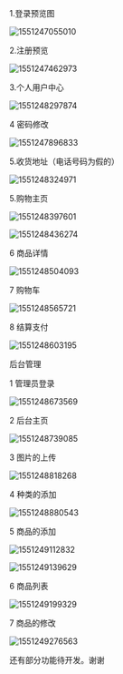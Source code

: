 



1.登录预览图

![1551247055010](https://github.com/dadaxiaoxiao/-Django-/tree/master/%E7%BD%91%E4%B8%8A%E8%B4%AD%E4%B9%A6%E7%B3%BB%E7%BB%9F/%E6%95%88%E6%9E%9C%E9%A2%84%E8%A7%88/assets/1551247055010.png)



2.注册预览

![1551247462973](https://github.com/dadaxiaoxiao/-Django-/tree/master/%E7%BD%91%E4%B8%8A%E8%B4%AD%E4%B9%A6%E7%B3%BB%E7%BB%9F/%E6%95%88%E6%9E%9C%E9%A2%84%E8%A7%88/assets/1551247462973.png)



3.个人用户中心

![1551248297874](assets\1551248297874.png)









4 密码修改

![1551247896833](assets\1551247896833.png)







5.收货地址（电话号码为假的）

![1551248324971](assets\1551248324971.png)

5.购物主页

![1551248397601](assets\1551248397601.png)

![1551248436274](assets\1551248436274.png)



6 商品详情

![1551248504093](assets\1551248504093.png)



7 购物车

![1551248565721](assets\1551248565721.png)

8 结算支付

![1551248603195](assets\1551248603195.png)



后台管理

1 管理员登录

![1551248673569](assets\1551248673569.png)

2 后台主页

![1551248739085](assets\1551248739085.png)

3 图片的上传

![1551248818268](assets\1551248818268.png)

4  种类的添加

![1551248880543](assets\1551248880543.png)

5 商品的添加

![1551249112832](assets\1551249112832.png)

![1551249139629](assets\1551249139629.png)

6 商品列表

![1551249199329](assets\1551249199329.png)

7 商品的修改

![1551249276563](assets\1551249276563.png)



还有部分功能待开发。谢谢
